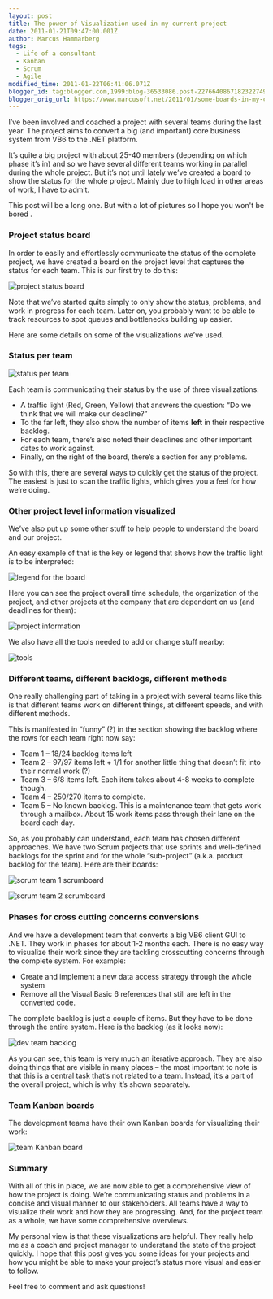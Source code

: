 ```yaml
---
layout: post
title: The power of Visualization used in my current project
date: 2011-01-21T09:47:00.001Z
author: Marcus Hammarberg
tags:
  - Life of a consultant
  - Kanban
  - Scrum
  - Agile
modified_time: 2011-01-22T06:41:06.071Z
blogger_id: tag:blogger.com,1999:blog-36533086.post-2276640867182322749
blogger_orig_url: https://www.marcusoft.net/2011/01/some-boards-in-my-current-project.html
---
```


I’ve been involved and coached a project with several teams during the last year. The project aims to convert a big (and important) core business system from VB6 to the .NET platform.

It’s quite a big project with about 25-40 members (depending on which phase it’s in) and so we have several different teams working in parallel during the whole project. But it’s not until lately we’ve created a board to show the status for the whole project. Mainly due to high load in other areas of work, I have to admit.

This post will be a long one. But with a lot of pictures so I hope you won't be bored .

### Project status board

In order to easily and effortlessly communicate the status of the complete project, we have created a board on the project level that captures the status for each team. This is our first try to do this:

![project status board](/img/project%2520status%2520board_thumb.jpg)

Note that we’ve started quite simply to only show the status, problems, and work in progress for each team. Later on, you probably want to be able to track resources to spot queues and bottlenecks building up easier.

Here are some details on some of the visualizations we’ve used.

### Status per team

![status per team](/img/status%2520per%2520team_thumb.jpg)

Each team is communicating their status by the use of three visualizations:

- A traffic light (Red, Green, Yellow) that answers the question: “Do we think that we will make our deadline?”
- To the far left, they also show the number of items **left** in their respective backlog.
- For each team, there’s also noted their deadlines and other important dates to work against.
- Finally, on the right of the board, there’s a section for any problems.

So with this, there are several ways to quickly get the status of the project. The easiest is just to scan the traffic lights, which gives you a feel for how we’re doing.

### Other project level information visualized

We’ve also put up some other stuff to help people to understand the board and our project.

An easy example of that is the key or legend that shows how the traffic light is to be interpreted:

![legend for the board](/img/legend%2520for%2520the%2520board_thumb.jpg)

Here you can see the project overall time schedule, the organization of the project, and other projects at the company that are dependent on us (and deadlines for them):

![project information](/img/project%2520information_thumb.jpg)

We also have all the tools needed to add or change stuff nearby:

![tools](/img/tools_thumb.jpg)

### Different teams, different backlogs, different methods

One really challenging part of taking in a project with several teams like this is that different teams work on different things, at different speeds, and with different methods.

This is manifested in “funny” (?) in the section showing the backlog where the rows for each team right now say:

- Team 1 – 18/24 backlog items left
- Team 2 – 97/97 items left + 1/1 for another little thing that doesn’t fit into their normal work (?)
- Team 3 – 6/8 items left. Each item takes about 4-8 weeks to complete though.
- Team 4 – 250/270 items to complete.
- Team 5 – No known backlog. This is a maintenance team that gets work through a mailbox. About 15 work items pass through their lane on the board each day.

So, as you probably can understand, each team has chosen different approaches. We have two Scrum projects that use sprints and well-defined backlogs for the sprint and for the whole “sub-project” (a.k.a. product backlog for the team). Here are their boards:

![scrum team 1 scrumboard](/img/scrum%2520team%25201%2520scrumboard_thumb%255B1%255D.jpg)

![scrum team 2 scrumboard](/img/scrum%2520team%25202%2520scrumboard_thumb.jpg)

### Phases for cross cutting concerns conversions

And we have a development team that converts a big VB6 client GUI to .NET. They work in phases for about 1-2 months each. There is no easy way to visualize their work since they are tackling crosscutting concerns through the complete system. For example:

- Create and implement a new data access strategy through the whole system
- Remove all the Visual Basic 6 references that still are left in the converted code.

The complete backlog is just a couple of items. But they have to be done through the entire system. Here is the backlog (as it looks now):

![dev team backlog](/img/dev%2520team%2520backlog_thumb.jpg)

As you can see, this team is very much an iterative approach. They are also doing things that are visible in many places – the most important to note is that this is a central task that’s not related to a team. Instead, it’s a part of the overall project, which is why it’s shown separately.

### Team Kanban boards

The development teams have their own Kanban boards for visualizing their work:

![team Kanban board](/img/test%2520team%2520kanbanboard_thumb.jpg)

### Summary

With all of this in place, we are now able to get a comprehensive view of how the project is doing. We’re communicating status and problems in a concise and visual manner to our stakeholders. All teams have a way to visualize their work and how they are progressing. And, for the project team as a whole, we have some comprehensive overviews.

My personal view is that these visualizations are helpful. They really help me as a coach and project manager to understand the state of the project quickly. I hope that this post gives you some ideas for your projects and how you might be able to make your project’s status more visual and easier to follow.

Feel free to comment and ask questions!

